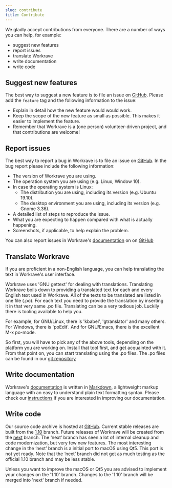 ```yaml
---
slug: contribute
title: Contribute
---
```


We gladly accept contributions from everyone. There are a number of ways you can help, for example:

- suggest new features
- report issues
- translate Workrave
- write documentation
- write code

## Suggest new features

The best way to suggest a new feature is to file an issue on [GitHub](https://github.com/rcaelers/workrave/issues).
Please add the `feature` tag and the following information to the issue:

- Explain in detail how the new feature would would work.
- Keep the scope of the new feature as small as possible. This makes it easier to implement the feature.
- Remember that Workrave is a (one person) volunteer-driven project, and that contributions are welcome!

## Report issues

The best way to report a bug in Workrave is to file an issue on [GitHub](https://github.com/rcaelers/workrave/issues).
In the bug report please include the following information:

- The version of Workrave you are using.
- The operation system you are using (e.g. Linux, Window 10).
- In case the operating system is Linux:
  - The distribution you are using, including its version (e.g. Ubuntu 19.10).
  - The desktop environment you are using, including its version (e.g. Gnome 3.36).
- A detailed list of steps to reproduce the issue.
- What you are expecting to happen compared with what is actually happening.
- Screenshots, if applicable, to help explain the problem.

You can also report issues in Workrave's [documentation](/docs) on on [GitHub](https://github.com/rcaelers/workrave-website/issues)

## Translate Workrave

If you are proficient in a non-English language, you can help translating the text in Workrave's user interface.

Workrave uses 'GNU gettext' for dealing with translations.
Translating Workrave boils down to providing a translated text for each and every English text used in Workrave.
All of the texts to be translated are listed in one file (.po). For each text you need to provide the translation by inserting it in that very same .po file.
Translating can be a very tedious job. Luckily there is tooling available to help you.

For example, for GNU/Linux, there is 'kbabel', 'gtranslator' and many others. For Windows, there is 'poEdit'.
And for GNU/Emacs, there is the excellent M-x po-mode.

So first, you will have to pick any of the above tools, depending on the platform you are working on.
Install that tool first, and get acquainted with it. From that point on, you can start translating using the .po files.
The .po files can be found in our [git repository](http://github.com/rcaelers/workrave/blob/master/po/)

## Write documentation

Workrave's [documentation](/docs) is written in [Markdown](https://en.wikipedia.org/wiki/Markdown), a lightweight markup language with an easy to understand plain text formatting syntax.
Please check our [instructions](/contribute-docs) if you are interested in improving our documentation.

## Write code

Our source code archive is hosted at [GitHub](http://github.com/rcaelers/workrave).
Current stable releases are built from the [1.10](https://github.com/rcaelers/workrave/commits/branch_v1_10) branch.
Future releases of Workrave will be created from the [next](https://github.com/rcaelers/workrave/commits/next) branch.
The ‘next’ branch has seen a lot of internal cleanup and code modernization, but very few new features.
The most interesting change in the ‘next’ branch is a initial port to macOS using Qt5. This port is not yet ready.
Note that the ‘next’ branch did not get as much testing as the official 1.10 branch and may be less stable.

Unless you want to improve the macOS or Qt5 you are advised to implement your changes on the '1.10' branch.
Changes to the '1.10' branch will be merged into 'next' branch if needed.
